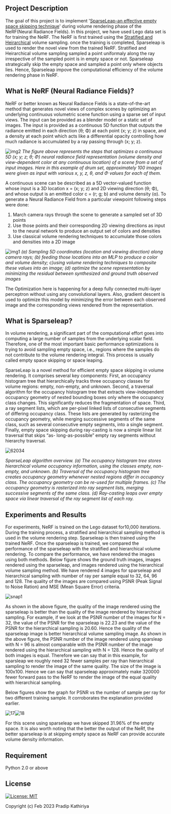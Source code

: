 ## Project Description

The goal of this project is to implement '[SparseLeap-an effective empty space skipping technique](https://ieeexplore.ieee.org/stamp/stamp.jsp?tp=&arnumber=8017589)' during volume rendering phase of the NeRF(Neural Radiance Fields). In this project, we have used Lego data set is for training the NeRF. The NeRF is first trained using the [Stratified and Heirarchical](https://arxiv.org/abs/2003.08934) volume sampling. once the training is completed, Sparseleap is used to render the novel view from the trained NeRF. Stratified and Heirarchical volume sampling sampled a point uniformaly along the ray irrespective of the sampled point is in empty space or not. Sparseleap strategically skip the empty space and sampled a point only where objects lies. Hence, Sparseleap impove the computational efficiency of the volume rendering phase in NeRF.   

## What is NeRF (Neural Radiance Fields)?

NeRF or better known as Neural Radiance Fields is a state-of-the-art method that generates novel views of complex scenes by optimizing an underlying 
continuous volumetric scene function using a sparse set of input views. The input can be provided as a blender model or a static set of images.
The input is provided as a continuous 5D function that outputs the radiance emitted in each direction (θ; Φ) at each point (x; y; z) in space, 
and a density at each point which acts like a differential opacity controlling how much radiance is accumulated by a ray passing through (x; y; z).

![img2](https://user-images.githubusercontent.com/90370308/217326977-27fb759e-cd09-4478-97e9-fdb4ac833ec2.png)
*The figure above represents the steps that optimizes a continuous 5D (x; y; z; θ; Φ) neural radiance field representation 
(volume density and view-dependent color at any continuous location) of a scene from a set of input images. Here in this example of drum set, 
approximately 100 images were given as input with various x, y, z, θ, and Φ values for each of them.*

A continuous scene can be described as a 5D vector-valued function whose input is a 3D location x = (x; y; z) and 2D viewing direction (θ; Φ), and whose 
output is an emitted color c = (r; g; b) and volume density (α). To generate a Neural Radiance Field from a particular viewpoint following steps were 
done:
  1. March camera rays through the scene to generate a sampled set of 3D points
  2. Use those points and their corresponding 2D viewing directions as input to the neural network to produce an output set of colors and densities
  3. Use classical volume rendering techniques to accumulate those colors and densities into a 2D image
  
![img1](https://user-images.githubusercontent.com/90370308/217326921-6ed2bf04-27ae-4b7d-85c1-ff4e2165910f.png)
*(a) Sampling 5D coordinates (location and viewing direction) along camera rays; (b) feeding those locations into an MLP to produce a color and 
volume density; c)using volume rendering techniques to composite these values into an image; (d) optimize the scene representation by minimizing 
the residual between synthesized and ground truth observed images*

The Optimization here is happening for a deep fully connected multi-layer perceptron without using any convolutional layers. Also, gradient descent is 
used to optimize this model by minimizing the error between each observed image and the corresponding views rendered from the representation.

## What is Sparseleap?
In volume rendering, a significant part of the computational effort goes into computing a large number of samples from the underlying scalar
field. Therefore, one of the most important basic performance optimizations is trying to avoid sampling empty space, i.e., regions where the samples do not contribute to the volume rendering integral. This process is usually called empty space skipping or space leaping. 

SparseLeap is a novel method for efficient empty space skipping in volume rendering. It comprises several key components: First, an occupancy histogram tree that hierarchically tracks three occupancy classes for volume regions: empty, non-empty, and unknown. Second, a traversal algorithm for the occupancy histogram tree that extracts view-independent occupancy geometry of nested bounding boxes only where the occupancy class changes. This significantly reduces the fragmentation of space. Third, a ray segment lists, which are per-pixel linked lists of consecutive segments of differing occupancy class. These lists are generated by rasterizing the occupancy geometry, while merging successive segments of the same class, such as several consecutive empty segments, into a single segment. Finally, empty space skipping during ray-casting is now a simple linear list traversal that skips “as-
long-as-possible” empty ray segments without hierarchy traversal.

![62034](https://user-images.githubusercontent.com/90370308/217412978-975ae96e-24f6-4143-ac15-fa9399a54a9b.jpg)

*SparseLeap algorithm overview. (a) The occupancy histogram tree stores hierarchical volume occupancy information, using the classes
empty, non-empty, and unknown. (b) Traversal of the occupancy histogram tree creates occupancy geometry whenever nested regions differ in
occupancy class. The occupancy geometry can be re-used for multiple frames. (c) The occupancy geometry is rasterized into ray segment lists,
merging successive segments of the same class. (d) Ray-casting leaps over empty space via linear traversal of the ray segment list of each ray.*

## Experiments and Results

For experiments, NeRF is trained on the Lego dataset for10,000 iterations. During the training process, a stratified and hierarchical sampling method is used in the volume rendering step. Sparseleap is then trained using the trained NeRF. Once the sparseleap is trained, we compared the
performance of the sparseleap with the stratified and hierarchical volume rendering. To compare the performance, we have rendered the images using both methods. Below figure shows the ground truth images, images rendered using the sparseleap, and images rendered using the hierarchical volume sampling method. We have rendered 4 images for sparseleap and hierarchical sampling with number of ray per sample equal to 32, 64, 96 and 128. The quality of the images are compared using PSNR (Peak Signal to Noise Ration) and MSE (Mean Square Error) criteria.

![snap1](https://user-images.githubusercontent.com/90370308/217414600-29ca1bb7-d553-414d-a5ba-94ae376a04f4.png)

As shown in the above figure, the quality of the image rendered using the sparseleap is better than the quality of the image rendered by hierarchical sampling. For example, if we look at the PSNR number of the images for N = 32, the value of the PSNR for the sparseleap is 22.23 and the value of the PSNR for the hierarchical sampling is 20.60. Hence the quality of the sparseleap image is better hierarchical volume sampling image.
As shown in the above figure, the PSNR number of the image rendered using sparsleap with N = 96 is almost comparable with the PSNR number of the image rendered using the hierarchical sampling with N = 128. Hence the quality of both images is equal. Therefore we can say that in this example, for sparsleap we roughly need 32 fewer samples per ray than hierarchical sampling to render the image of the same quality. The size of the image is 100x100. Hence we can say that sparseleap approximately make 320000 fewer forward pass to the NeRF to render the image of the equal quality with hierarchical sampling.

Below figures show the graph for PSNR vs the number of sample per ray for two different training sample. It corroborates the explanation provided earlier.

![17](https://user-images.githubusercontent.com/90370308/217415318-44737d42-d37b-4c59-a3af-854069179a2a.png)![18](https://user-images.githubusercontent.com/90370308/217415333-8cd05498-e05c-4093-92fd-a6ffded446cc.png)

For this scene using sparseleap we have skipped 31.96% of the empty space. It is also worth noting that the better the output of the NeRf, the better sparseleap is at skipping empty space as NeRF can provide accurate volume density information.

## Requirement
Python 2.0 or above

## License

 [![License: MIT](https://img.shields.io/badge/License-MIT-yellow.svg)](https://opensource.org/licenses/MIT)

Copyright (c) Feb 2023 Pradip Kathiriya


